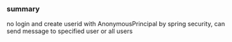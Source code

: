 ### summary
no login and create userid with AnonymousPrincipal by spring security, can send message to specified user or all users
